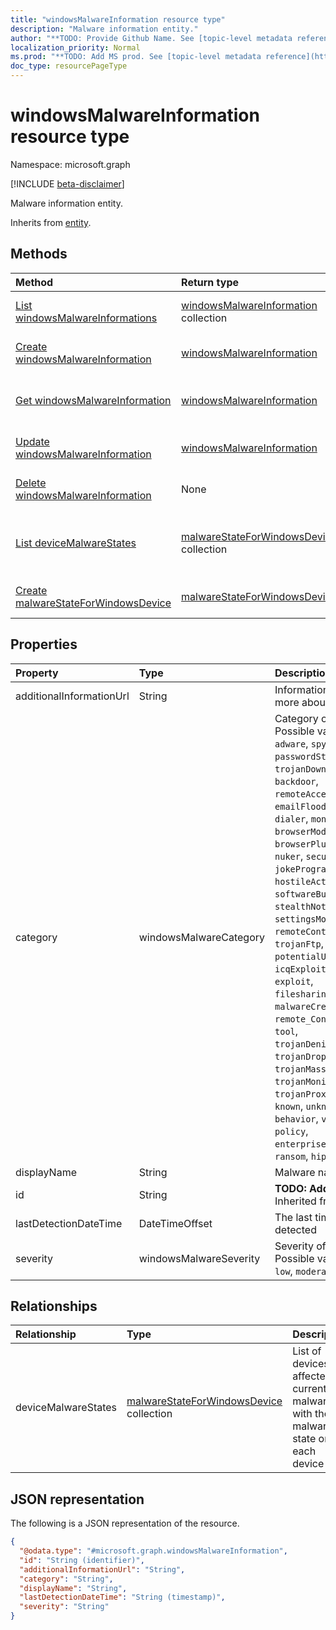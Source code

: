 ```yaml
---
title: "windowsMalwareInformation resource type"
description: "Malware information entity."
author: "**TODO: Provide Github Name. See [topic-level metadata reference](https://msgo.azurewebsites.net/add/document/guidelines/metadata.html#topic-level-metadata)**"
localization_priority: Normal
ms.prod: "**TODO: Add MS prod. See [topic-level metadata reference](https://msgo.azurewebsites.net/add/document/guidelines/metadata.html#topic-level-metadata)**"
doc_type: resourcePageType
---
```


# windowsMalwareInformation resource type

Namespace: microsoft.graph

[!INCLUDE [beta-disclaimer](../../includes/beta-disclaimer.md)]

Malware information entity.


Inherits from [entity](../resources/entity.md).

## Methods
|Method|Return type|Description|
|:---|:---|:---|
|[List windowsMalwareInformations](../api/windowsmalwareinformation-list.md)|[windowsMalwareInformation](../resources/windowsmalwareinformation.md) collection|Get a list of the [windowsMalwareInformation](../resources/windowsmalwareinformation.md) objects and their properties.|
|[Create windowsMalwareInformation](../api/windowsmalwareinformation-create.md)|[windowsMalwareInformation](../resources/windowsmalwareinformation.md)|Create a new [windowsMalwareInformation](../resources/windowsmalwareinformation.md) object.|
|[Get windowsMalwareInformation](../api/windowsmalwareinformation-get.md)|[windowsMalwareInformation](../resources/windowsmalwareinformation.md)|Read the properties and relationships of a [windowsMalwareInformation](../resources/windowsmalwareinformation.md) object.|
|[Update windowsMalwareInformation](../api/windowsmalwareinformation-update.md)|[windowsMalwareInformation](../resources/windowsmalwareinformation.md)|Update the properties of a [windowsMalwareInformation](../resources/windowsmalwareinformation.md) object.|
|[Delete windowsMalwareInformation](../api/windowsmalwareinformation-delete.md)|None|Deletes a [windowsMalwareInformation](../resources/windowsmalwareinformation.md) object.|
|[List deviceMalwareStates](../api/windowsmalwareinformation-list-devicemalwarestates.md)|[malwareStateForWindowsDevice](../resources/malwarestateforwindowsdevice.md) collection|Get the malwareStateForWindowsDevice resources from the deviceMalwareStates navigation property.|
|[Create malwareStateForWindowsDevice](../api/windowsmalwareinformation-post-devicemalwarestates.md)|[malwareStateForWindowsDevice](../resources/malwarestateforwindowsdevice.md)|Create a new malwareStateForWindowsDevice object.|

## Properties
|Property|Type|Description|
|:---|:---|:---|
|additionalInformationUrl|String|Information URL to learn more about the malware|
|category|windowsMalwareCategory|Category of the malware. Possible values are: `invalid`, `adware`, `spyware`, `passwordStealer`, `trojanDownloader`, `worm`, `backdoor`, `remoteAccessTrojan`, `trojan`, `emailFlooder`, `keylogger`, `dialer`, `monitoringSoftware`, `browserModifier`, `cookie`, `browserPlugin`, `aolExploit`, `nuker`, `securityDisabler`, `jokeProgram`, `hostileActiveXControl`, `softwareBundler`, `stealthNotifier`, `settingsModifier`, `toolBar`, `remoteControlSoftware`, `trojanFtp`, `potentialUnwantedSoftware`, `icqExploit`, `trojanTelnet`, `exploit`, `filesharingProgram`, `malwareCreationTool`, `remote_Control_Software`, `tool`, `trojanDenialOfService`, `trojanDropper`, `trojanMassMailer`, `trojanMonitoringSoftware`, `trojanProxyServer`, `virus`, `known`, `unknown`, `spp`, `behavior`, `vulnerability`, `policy`, `enterpriseUnwantedSoftware`, `ransom`, `hipsRule`.|
|displayName|String|Malware name|
|id|String|**TODO: Add Description** Inherited from [entity](../resources/entity.md).|
|lastDetectionDateTime|DateTimeOffset|The last time the malware is detected|
|severity|windowsMalwareSeverity|Severity of the malware. Possible values are: `unknown`, `low`, `moderate`, `high`, `severe`.|

## Relationships
|Relationship|Type|Description|
|:---|:---|:---|
|deviceMalwareStates|[malwareStateForWindowsDevice](../resources/malwarestateforwindowsdevice.md) collection|List of devices affected by current malware with the malware state on each device |

## JSON representation
The following is a JSON representation of the resource.
<!-- {
  "blockType": "resource",
  "keyProperty": "id",
  "@odata.type": "microsoft.graph.windowsMalwareInformation",
  "baseType": "microsoft.graph.entity",
  "openType": false
}
-->
``` json
{
  "@odata.type": "#microsoft.graph.windowsMalwareInformation",
  "id": "String (identifier)",
  "additionalInformationUrl": "String",
  "category": "String",
  "displayName": "String",
  "lastDetectionDateTime": "String (timestamp)",
  "severity": "String"
}
```

